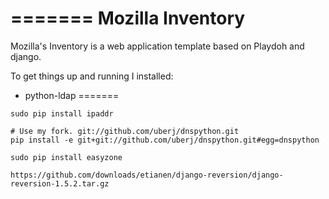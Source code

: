 =======
Mozilla Inventory
=======

Mozilla's Inventory is a web application template based on Playdoh and django.

To get things up and running I installed:

* python-ldap
=======
```
sudo pip install ipaddr

# Use my fork. git://github.com/uberj/dnspython.git
pip install -e git+git://github.com/uberj/dnspython.git#egg=dnspython

sudo pip install easyzone

https://github.com/downloads/etianen/django-reversion/django-reversion-1.5.2.tar.gz
```
